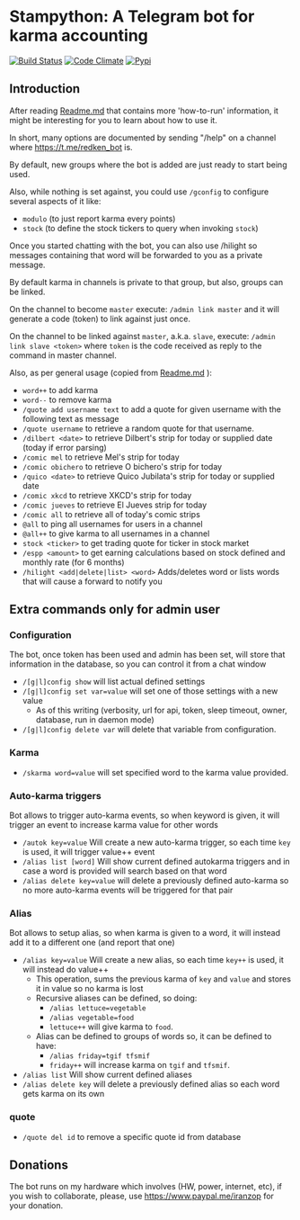 # Stampython: A Telegram bot for karma accounting

[![Build Status](https://travis-ci.org/iranzo/stampython.svg?branch=master)](https://travis-ci.org/iranzo/stampython)
[![Code Climate](https://codeclimate.com/github/iranzo/stampython/badges/gpa.svg)](https://codeclimate.com/github/iranzo/stampython)
[![Pypi](http://img.shields.io/pypi/v/stampython.svg)](https://pypi.python.org/pypi/stampython/)

## Introduction

After reading [Readme.md](Readme.md) that contains more 'how-to-run' 
information, it might be interesting for you to learn about how to use it.

In short, many options are documented by sending "/help" on a channel where 
<https://t.me/redken_bot> is.

By default, new groups where the bot is added are just ready to start being 
used.

Also, while nothing is set against, you could use `/gconfig` to configure
 several aspects of it like:

  - `modulo` (to just report karma every <modulo> points)
  - `stock` (to define the stock tickers to query when invoking `stock`)

Once you started chatting with the bot, you can also use /hilight <word> so 
messages containing that word will be forwarded to you as a private message.


By default karma in channels is private to that group, but also, groups can 
be linked.

On the channel to become `master` execute: `/admin link master` and it will 
generate a code (token) to link against just once.

On the channel to be linked against `master`, a.k.a. `slave`, execute: 
`/admin link slave <token>` where `token` is the code received as reply to 
the command in master channel.

Also, as per general usage (copied from [Readme.md](README.md) ):

- `word++` to add karma
- `word--` to remove karma
- `/quote add username text` to add a quote for given username with the following text as message
- `/quote username` to retrieve a random quote for that username.
- `/dilbert <date>` to retrieve Dilbert's strip for today or supplied date (today if error parsing)
- `/comic mel` to retrieve Mel's strip for today
- `/comic obichero` to retrieve O bichero's strip for today
- `/quico <date>` to retrieve Quico Jubilata's strip for today or supplied
  date
- `/comic xkcd` to retrieve XKCD's strip for today
- `/comic jueves` to retrieve El Jueves strip for today
- `/comic all` to retrieve all of today's comic strips
- `@all` to ping all usernames for users in a channel
- `@all++` to give karma to all usernames in a channel
- `stock <ticker>` to get trading quote for ticker in stock market
- `/espp <amount>` to get earning calculations based on stock defined and monthly rate (for 6 months)
- `/hilight <add|delete|list> <word>` Adds/deletes word or lists words that will cause a forward to notify you

## Extra commands only for admin user

### Configuration

The bot, once token has been used and admin has been set, will store that information in the database, so you can control it from a chat window

- `/[g|l]config show` will list actual defined settings
- `/[g|l]config set var=value` will set one of those settings with a new value
    - As of this writing (verbosity, url for api, token, sleep timeout, owner, database, run in daemon mode)
- `/[g|l]config delete var` will delete that variable from configuration.

### Karma

- `/skarma word=value` will set specified word to the karma value provided.

### Auto-karma triggers

Bot allows to trigger auto-karma events, so when keyword is given, it will trigger an event to increase karma value for other words

- `/autok key=value` Will create a new auto-karma trigger, so each time `key` is used, it will trigger value++ event
- `/alias list [word]` Will show current defined autokarma triggers and in case a word is provided will search based on that word
- `/alias delete key=value` will delete a previously defined auto-karma so no more auto-karma events will be triggered for that pair

### Alias

Bot allows to setup alias, so when karma is given to a word, it will instead add it to a different one (and report that one)

- `/alias key=value` Will create a new alias, so each time `key++` is used, it will instead do value++
    - This operation, sums the previous karma of `key` and `value` and stores it in value so no karma is lost
    - Recursive aliases can be defined, so doing:
        - `/alias lettuce=vegetable`
        - `/alias vegetable=food`
        - `lettuce++` will give karma to `food`.
    - Alias can be defined to groups of words so, it can be defined to have:
        - `/alias friday=tgif tfsmif`
        - `friday++` will increase karma on `tgif` and `tfsmif`.
- `/alias list` Will show current defined aliases
- `/alias delete key` will delete a previously defined alias so each word gets karma on its own

### quote

- `/quote del id` to remove a specific quote id from database


## Donations

The bot runs on my hardware which involves (HW, power, internet, etc), if
you wish to collaborate, please, use <https://www.paypal.me/iranzop> for
your donation.
